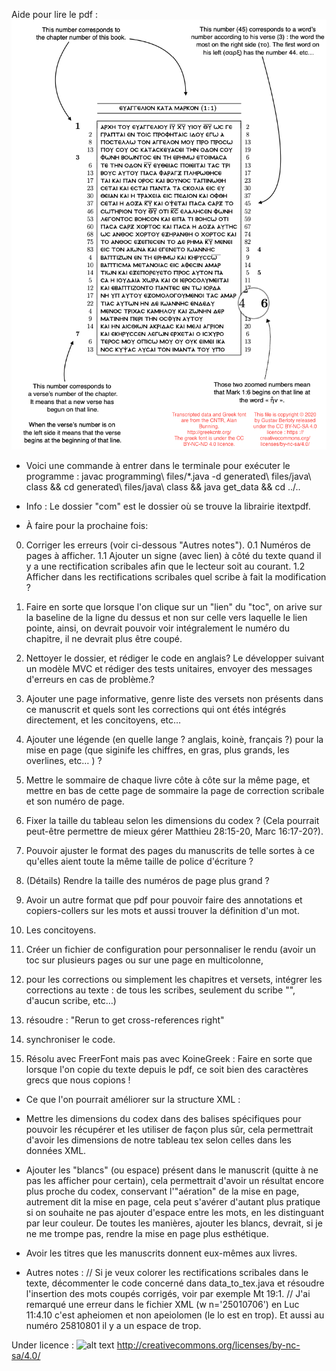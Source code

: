 Aide pour lire le pdf :   
![alt text](https://github.com/kylak/JavaXML/blob/master/data/readme-image.png)


- Voici une commande à entrer dans le terminale pour exécuter le programme : 
javac programming\ files/*.java -d generated\ files/java\ class && cd generated\ files/java\ class && java get_data && cd ../..

- Info : 
Le dossier "com" est le dossier où se trouve la librairie itextpdf.

- À faire pour la prochaine fois:

 0. Corriger les erreurs (voir ci-dessous "Autres notes").
 0.1 Numéros de pages à afficher.
 1.1 Ajouter un signe (avec lien) à côté du texte quand il y a une rectification scribales afin que le lecteur soit au courant.
 1.2 Afficher dans les rectifications scribales quel scribe à fait la modification ?
 2. Faire en sorte que lorsque l'on clique sur un "lien" du "toc", on arive sur la baseline de la ligne du dessus et non sur celle vers laquelle le lien pointe, ainsi, on devrait pouvoir voir intégralement le numéro du chapitre, il ne devrait plus être coupé.
 
 4. Nettoyer le dossier, et rédiger le code en anglais? Le développer suivant un modèle MVC et rédiger des tests unitaires, envoyer des messages d'erreurs en cas de problème.?
 5. Ajouter une page informative, genre liste des versets non présents dans ce manuscrit et quels sont les corrections qui ont étés intégrés directement, et les concitoyens, etc…
 6. Ajouter une légende (en quelle lange ? anglais, koinè, français ?) pour la mise en page (que siginife les chiffres, en gras, plus grands, les overlines, etc… ) ?
 
 7. Mettre le sommaire de chaque livre côte à côte sur la même page, et mettre en bas de cette page de sommaire la page de correction scribale et son numéro de page.
 8. Fixer la taille du tableau selon les dimensions du codex ? (Cela pourrait peut-être permettre de mieux gérer Matthieu 28:15-20, Marc 16:17-20?).
 9. Pouvoir ajuster le format des pages du manuscrits de telle sortes à ce qu'elles aient toute la même taille de police d'écriture ?
 10. (Détails) Rendre la taille des numéros de page plus grand ?
 11. Avoir un autre format que pdf pour pouvoir faire des annotations et copiers-collers sur les mots et aussi trouver la définition d'un mot.
 12. Les concitoyens.
 12. Créer un fichier de configuration pour personnaliser le rendu (avoir un toc sur plusieurs pages ou sur une page en multicolonne,
 12. pour les corrections ou simplement les chapitres et versets, intégrer les corrections au texte : de tous les scribes, seulement du scribe "", d'aucun scribe, etc…)
13. résoudre : "Rerun to get cross-references right"
14. synchroniser le code.
15. Résolu avec FreerFont mais pas avec KoineGreek : Faire en sorte que lorsque l'on copie du texte depuis le pdf, ce soit bien des caractères grecs que nous copions !

- Ce que l'on pourrait améliorer sur la structure XML :
 - Mettre les dimensions du codex dans des balises spécifiques pour pouvoir les récupérer et les utiliser de façon plus sûr, cela permettrait d'avoir les dimensions de notre tableau tex selon celles dans les données XML.
 - Ajouter les "blancs" (ou espace) présent dans le manuscrit (quitte à ne pas les afficher pour certain), cela permettrait d'avoir un résultat encore plus proche du codex, conservant l'"aération" de la mise en page, autrement dit la mise en page, cela peut s'avérer d'autant plus pratique si on souhaite ne pas ajouter d'espace entre les mots, en les distinguant par leur couleur. De toutes les manières, ajouter les blancs, devrait, si je ne me trompe pas, rendre la mise en page plus esthétique.
 - Avoir les titres que les manuscrits donnent eux-mêmes aux livres.
 
- Autres notes :
// Si je veux colorer les rectifications scribales dans le texte, décommenter le code concerné dans data_to_tex.java et résoudre l'insertion des mots coupés corrigés, voir par exemple Mt 19:1.
 // J'ai remarqué une erreur dans le fichier XML (w n='25010706') en Luc 11:4.10 c'est apheiomen et non apeiolomen (le lo est en trop). Et aussi au numéro 25810801 il y a un espace de trop.

Under licence : ![alt text](https://i.creativecommons.org/l/by-nc-sa/4.0/88x31.png) http://creativecommons.org/licenses/by-nc-sa/4.0/ 


